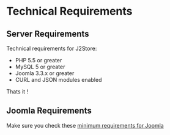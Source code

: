 # Technical Requirements

## Server Requirements <a id="server-requirements"></a>

Technical requirements for J2Store:

* PHP 5.5 or greater
* MySQL 5 or greater
* Joomla 3.3.x or greater
* CURL and JSON modules enabled

Thats it !

## Joomla Requirements <a id="joomla-requirements"></a>

Make sure you check these [minimum requirements for Joomla](https://docs.joomla.org/Technical_requirements)

